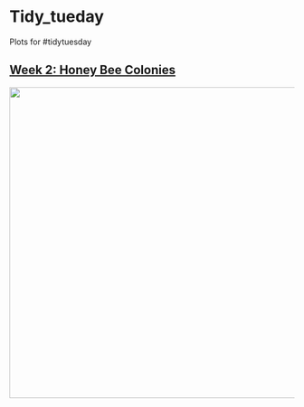 # Tidy_tueday
Plots for #tidytuesday

## [Week 2: Honey Bee Colonies](https://twitter.com/davidr9708/status/1481513685839495173)
<image src = "Week_2/summer_winter_colony_losses.png" width = 1000 height = 550>
